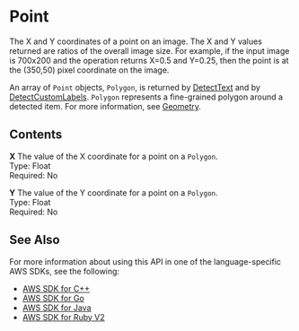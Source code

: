 # Point<a name="API_Point"></a>

The X and Y coordinates of a point on an image\. The X and Y values returned are ratios of the overall image size\. For example, if the input image is 700x200 and the operation returns X=0\.5 and Y=0\.25, then the point is at the \(350,50\) pixel coordinate on the image\.

An array of `Point` objects, `Polygon`, is returned by [DetectText](API_DetectText.md) and by [DetectCustomLabels](API_DetectCustomLabels.md)\. `Polygon` represents a fine\-grained polygon around a detected item\. For more information, see [Geometry](API_Geometry.md)\. 

## Contents<a name="API_Point_Contents"></a>

 **X**   <a name="rekognition-Type-Point-X"></a>
The value of the X coordinate for a point on a `Polygon`\.  
Type: Float  
Required: No

 **Y**   <a name="rekognition-Type-Point-Y"></a>
The value of the Y coordinate for a point on a `Polygon`\.  
Type: Float  
Required: No

## See Also<a name="API_Point_SeeAlso"></a>

For more information about using this API in one of the language\-specific AWS SDKs, see the following:
+  [AWS SDK for C\+\+](https://docs.aws.amazon.com/goto/SdkForCpp/rekognition-2016-06-27/Point) 
+  [AWS SDK for Go](https://docs.aws.amazon.com/goto/SdkForGoV1/rekognition-2016-06-27/Point) 
+  [AWS SDK for Java](https://docs.aws.amazon.com/goto/SdkForJava/rekognition-2016-06-27/Point) 
+  [AWS SDK for Ruby V2](https://docs.aws.amazon.com/goto/SdkForRubyV2/rekognition-2016-06-27/Point) 